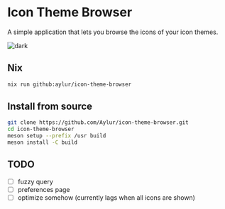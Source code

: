 # Icon Theme Browser

A simple application that lets you browse the icons of your icon themes.

![dark](https://github.com/Aylur/icon-theme-browser/blob/main/data/screenshots/dark.png)

## Nix

```sh
nix run github:aylur/icon-theme-browser
```

## Install from source

```sh
git clone https://github.com/Aylur/icon-theme-browser.git
cd icon-theme-browser
meson setup --prefix /usr build
meson install -C build
```

## TODO

- [ ] fuzzy query
- [ ] preferences page
- [ ] optimize somehow (currently lags when all icons are shown)
